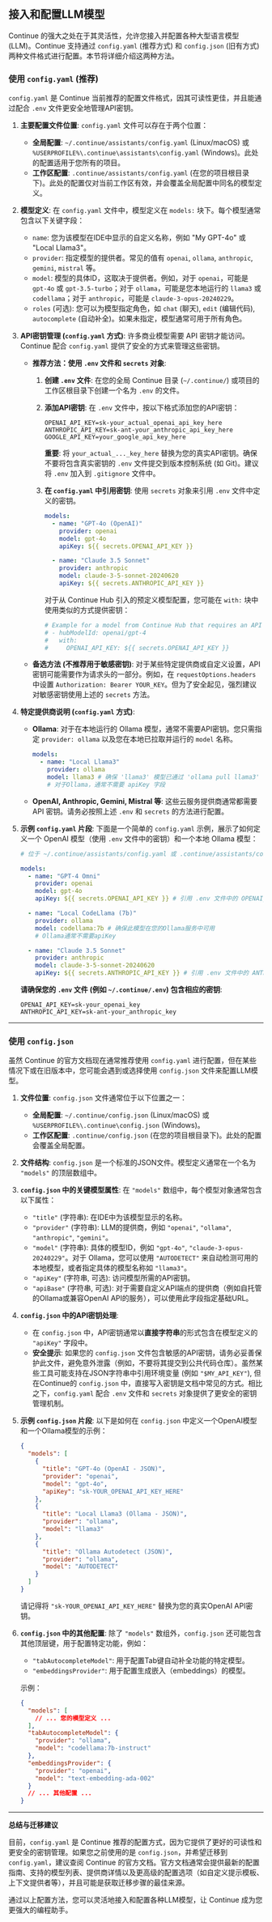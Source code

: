 ## 接入和配置LLM模型

Continue 的强大之处在于其灵活性，允许您接入并配置各种大型语言模型 (LLM)。Continue 支持通过 `config.yaml` (推荐方式) 和 `config.json` (旧有方式) 两种文件格式进行配置。本节将详细介绍这两种方法。

### 使用 `config.yaml` (推荐)

`config.yaml` 是 Continue 当前推荐的配置文件格式，因其可读性更佳，并且能通过配合 `.env` 文件更安全地管理API密钥。

1.  **主要配置文件位置**:
    `config.yaml` 文件可以存在于两个位置：
    *   **全局配置**: `~/.continue/assistants/config.yaml` (Linux/macOS) 或 `%USERPROFILE%\.continue\assistants\config.yaml` (Windows)。此处的配置适用于您所有的项目。
    *   **工作区配置**: `.continue/assistants/config.yaml` (在您的项目根目录下)。此处的配置仅对当前工作区有效，并会覆盖全局配置中同名的模型定义。

2.  **模型定义**:
    在 `config.yaml` 文件中，模型定义在 `models:` 块下。每个模型通常包含以下关键字段：
    *   `name`: 您为该模型在IDE中显示的自定义名称，例如 "My GPT-4o" 或 "Local Llama3"。
    *   `provider`: 指定模型的提供者。常见的值有 `openai`, `ollama`, `anthropic`, `gemini`, `mistral` 等。
    *   `model`: 模型的具体ID，这取决于提供者。例如，对于 `openai`，可能是 `gpt-4o` 或 `gpt-3.5-turbo`；对于 `ollama`，可能是您本地运行的 `llama3` 或 `codellama`；对于 `anthropic`，可能是 `claude-3-opus-20240229`。
    *   `roles` (可选): 您可以为模型指定角色，如 `chat` (聊天), `edit` (编辑代码), `autocomplete` (自动补全)。如果未指定，模型通常可用于所有角色。

3.  **API密钥管理 (`config.yaml` 方式)**:
    许多商业模型需要 API 密钥才能访问。Continue 配合 `config.yaml` 提供了安全的方式来管理这些密钥。

    *   **推荐方法：使用 `.env` 文件和 `secrets` 对象**:
        1.  **创建 `.env` 文件**:
            在您的全局 Continue 目录 (`~/.continue/`) 或项目的工作区根目录下创建一个名为 `.env` 的文件。
        2.  **添加API密钥**:
            在 `.env` 文件中，按以下格式添加您的API密钥：
            ```env
            OPENAI_API_KEY=sk-your_actual_openai_api_key_here
            ANTHROPIC_API_KEY=sk-ant-your_anthropic_api_key_here
            GOOGLE_API_KEY=your_google_api_key_here
            ```
            **重要**: 将 `your_actual_..._key_here` 替换为您的真实API密钥。确保不要将包含真实密钥的 `.env` 文件提交到版本控制系统 (如 Git)。建议将 `.env` 加入到 `.gitignore` 文件中。

        3.  **在 `config.yaml` 中引用密钥**:
            使用 `secrets` 对象来引用 `.env` 文件中定义的密钥。
            ```yaml
            models:
              - name: "GPT-4o (OpenAI)"
                provider: openai
                model: gpt-4o
                apiKey: ${{ secrets.OPENAI_API_KEY }}

              - name: "Claude 3.5 Sonnet"
                provider: anthropic
                model: claude-3-5-sonnet-20240620
                apiKey: ${{ secrets.ANTHROPIC_API_KEY }}
            ```
            对于从 Continue Hub 引入的预定义模型配置，您可能在 `with:` 块中使用类似的方式提供密钥：
            ```yaml
            # Example for a model from Continue Hub that requires an API key
            # - hubModelId: openai/gpt-4
            #   with:
            #     OPENAI_API_KEY: ${{ secrets.OPENAI_API_KEY }}
            ```

    *   **备选方法 (不推荐用于敏感密钥)**:
        对于某些特定提供商或自定义设置，API密钥可能需要作为请求头的一部分。例如，在 `requestOptions.headers` 中设置 `Authorization: Bearer YOUR_KEY`。但为了安全起见，强烈建议对敏感密钥使用上述的 `secrets` 方法。

4.  **特定提供商说明 (`config.yaml` 方式)**:
    *   **Ollama**:
        对于在本地运行的 Ollama 模型，通常不需要API密钥。您只需指定 `provider: ollama` 以及您在本地已拉取并运行的 `model` 名称。
        ```yaml
        models:
          - name: "Local Llama3"
            provider: ollama
            model: llama3 # 确保 'llama3' 模型已通过 'ollama pull llama3' 下载并在运行中
            # 对于Ollama，通常不需要 apiKey 字段
        ```
    *   **OpenAI, Anthropic, Gemini, Mistral 等**:
        这些云服务提供商通常都需要 API 密钥。请务必按照上述 `.env` 和 `secrets` 的方法进行配置。

5.  **示例 `config.yaml` 片段**:
    下面是一个简单的 `config.yaml` 示例，展示了如何定义一个 OpenAI 模型（使用 `.env` 文件中的密钥）和一个本地 Ollama 模型：

    ```yaml
    # 位于 ~/.continue/assistants/config.yaml 或 .continue/assistants/config.yaml

    models:
      - name: "GPT-4 Omni"
        provider: openai
        model: gpt-4o
        apiKey: ${{ secrets.OPENAI_API_KEY }} # 引用 .env 文件中的 OPENAI_API_KEY

      - name: "Local CodeLlama (7b)"
        provider: ollama
        model: codellama:7b # 确保此模型在您的Ollama服务中可用
        # Ollama通常不需要apiKey

      - name: "Claude 3.5 Sonnet"
        provider: anthropic
        model: claude-3-5-sonnet-20240620
        apiKey: ${{ secrets.ANTHROPIC_API_KEY }} # 引用 .env 文件中的 ANTHROPIC_API_KEY
    ```
    **请确保您的 `.env` 文件 (例如 `~/.continue/.env`) 包含相应的密钥**:
    ```env
    OPENAI_API_KEY=sk-your_openai_key
    ANTHROPIC_API_KEY=sk-ant-your_anthropic_key
    ```

---

### 使用 `config.json`

虽然 Continue 的官方文档现在通常推荐使用 `config.yaml` 进行配置，但在某些情况下或在旧版本中，您可能会遇到或选择使用 `config.json` 文件来配置LLM模型。

1.  **文件位置**:
    `config.json` 文件通常位于以下位置之一：
    *   **全局配置**: `~/.continue/config.json` (Linux/macOS) 或 `%USERPROFILE%\.continue\config.json` (Windows)。
    *   **工作区配置**: `.continue/config.json` (在您的项目根目录下)。此处的配置会覆盖全局配置。

2.  **文件结构**:
    `config.json` 是一个标准的JSON文件。模型定义通常在一个名为 `"models"` 的顶层数组中。

3.  **`config.json` 中的关键模型属性**:
    在 `"models"` 数组中，每个模型对象通常包含以下属性：
    *   `"title"` (字符串): 在IDE中为该模型显示的名称。
    *   `"provider"` (字符串): LLM的提供商，例如 `"openai"`, `"ollama"`, `"anthropic"`, `"gemini"`。
    *   `"model"` (字符串): 具体的模型ID，例如 `"gpt-4o"`, `"claude-3-opus-20240229"`。对于 Ollama，您可以使用 `"AUTODETECT"` 来自动检测可用的本地模型，或者指定具体的模型名称如 `"llama3"`。
    *   `"apiKey"` (字符串, 可选): 访问模型所需的API密钥。
    *   `"apiBase"` (字符串, 可选): 对于需要自定义API端点的提供商（例如自托管的Ollama或兼容OpenAI API的服务），可以使用此字段指定基础URL。

4.  **`config.json` 中的API密钥处理**:
    *   在 `config.json` 中，API密钥通常以**直接字符串**的形式包含在模型定义的 `"apiKey"` 字段中。
    *   **安全提示**: 如果您的 `config.json` 文件包含敏感的API密钥，请务必妥善保护此文件，避免意外泄露（例如，不要将其提交到公共代码仓库）。虽然某些工具可能支持在JSON字符串中引用环境变量 (例如 `"$MY_API_KEY"`), 但在Continue的 `config.json` 中，直接写入密钥是文档中常见的方式。相比之下，`config.yaml` 配合 `.env` 文件和 `secrets` 对象提供了更安全的密钥管理机制。

5.  **示例 `config.json` 片段**:
    以下是如何在 `config.json` 中定义一个OpenAI模型和一个Ollama模型的示例：

    ```json
    {
      "models": [
        {
          "title": "GPT-4o (OpenAI - JSON)",
          "provider": "openai",
          "model": "gpt-4o",
          "apiKey": "sk-YOUR_OPENAI_API_KEY_HERE"
        },
        {
          "title": "Local Llama3 (Ollama - JSON)",
          "provider": "ollama",
          "model": "llama3"
        },
        {
          "title": "Ollama Autodetect (JSON)",
          "provider": "ollama",
          "model": "AUTODETECT"
        }
      ]
    }
    ```
    请记得将 `"sk-YOUR_OPENAI_API_KEY_HERE"` 替换为您的真实OpenAI API密钥。

6.  **`config.json` 中的其他配置**:
    除了 `"models"` 数组外，`config.json` 还可能包含其他顶层键，用于配置特定功能，例如：
    *   `"tabAutocompleteModel"`: 用于配置Tab键自动补全功能的特定模型。
    *   `"embeddingsProvider"`: 用于配置生成嵌入（embeddings）的模型。

    示例：
    ```json
    {
      "models": [
        // ... 您的模型定义 ...
      ],
      "tabAutocompleteModel": {
        "provider": "ollama",
        "model": "codellama:7b-instruct"
      },
      "embeddingsProvider": {
        "provider": "openai",
        "model": "text-embedding-ada-002"
      }
      // ... 其他配置 ...
    }
    ```

---

**总结与迁移建议**

目前，`config.yaml` 是 Continue 推荐的配置方式，因为它提供了更好的可读性和更安全的密钥管理。如果您之前使用的是 `config.json`，并希望迁移到 `config.yaml`，建议查阅 Continue 的官方文档。官方文档通常会提供最新的配置指南、支持的模型列表、提供商详情以及更高级的配置选项（如自定义提示模板、上下文提供者等），并且可能是获取迁移步骤的最佳来源。

通过以上配置方法，您可以灵活地接入和配置各种LLM模型，让 Continue 成为您更强大的编程助手。
